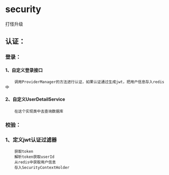 # security
打怪升级


## 认证：
### 登录：
#### 1、自定义登录接口
        调用ProviderManager的方法进行认证，如果认证通过生成jwt，把用户信息存入redis中
#### 2、自定义UserDetailService
        在这个实现类中去查询数据库
### 校验：
### 1、定义jwt认证过滤器
        获取token
        解析token获取userId
        从redis中获取用户信息
        存入SecurityContextHolder

